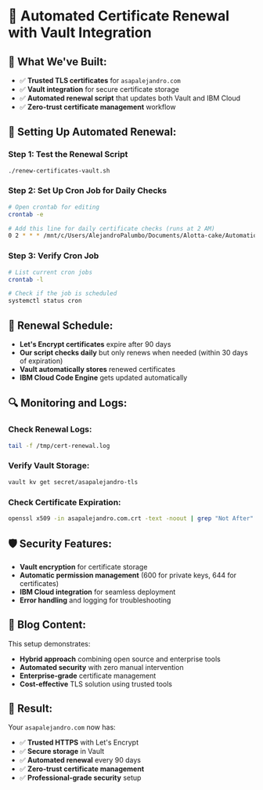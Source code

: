 # 🔐 Automated Certificate Renewal with Vault Integration

## 🎯 **What We've Built:**

- ✅ **Trusted TLS certificates** for `asapalejandro.com`
- ✅ **Vault integration** for secure certificate storage
- ✅ **Automated renewal script** that updates both Vault and IBM Cloud
- ✅ **Zero-trust certificate management** workflow

## 🚀 **Setting Up Automated Renewal:**

### **Step 1: Test the Renewal Script**
```bash
./renew-certificates-vault.sh
```

### **Step 2: Set Up Cron Job for Daily Checks**
```bash
# Open crontab for editing
crontab -e

# Add this line for daily certificate checks (runs at 2 AM)
0 2 * * * /mnt/c/Users/AlejandroPalumbo/Documents/Alotta-cake/AutomationAlejandro/renew-certificates-vault.sh >> /tmp/cert-renewal.log 2>&1
```

### **Step 3: Verify Cron Job**
```bash
# List current cron jobs
crontab -l

# Check if the job is scheduled
systemctl status cron
```

## 📅 **Renewal Schedule:**

- **Let's Encrypt certificates** expire after 90 days
- **Our script checks daily** but only renews when needed (within 30 days of expiration)
- **Vault automatically stores** renewed certificates
- **IBM Cloud Code Engine** gets updated automatically

## 🔍 **Monitoring and Logs:**

### **Check Renewal Logs:**
```bash
tail -f /tmp/cert-renewal.log
```

### **Verify Vault Storage:**
```bash
vault kv get secret/asapalejandro-tls
```

### **Check Certificate Expiration:**
```bash
openssl x509 -in asapalejandro.com.crt -text -noout | grep "Not After"
```

## 🛡️ **Security Features:**

- **Vault encryption** for certificate storage
- **Automatic permission management** (600 for private keys, 644 for certificates)
- **IBM Cloud integration** for seamless deployment
- **Error handling** and logging for troubleshooting

## 📝 **Blog Content:**

This setup demonstrates:
- **Hybrid approach** combining open source and enterprise tools
- **Automated security** with zero manual intervention
- **Enterprise-grade** certificate management
- **Cost-effective** TLS solution using trusted tools

## 🎉 **Result:**

Your `asapalejandro.com` now has:
- ✅ **Trusted HTTPS** with Let's Encrypt
- ✅ **Secure storage** in Vault
- ✅ **Automated renewal** every 90 days
- ✅ **Zero-trust certificate management**
- ✅ **Professional-grade security** setup 